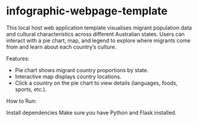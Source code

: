 # infographic-webpage-template

This local host web application template visualises migrant population data and cultural characteristics across different Australian states.
Users can interact with a pie chart, map, and legend to explore where migrants come from and learn about each country’s culture.

Features:

- Pie chart shows migrant country proportions by state.
- Interactive map displays country locations.
- Click a country on the pie chart to view details (languages, foods, sports, etc.).

How to Run:

Install dependencies
Make sure you have Python and Flask installed.



